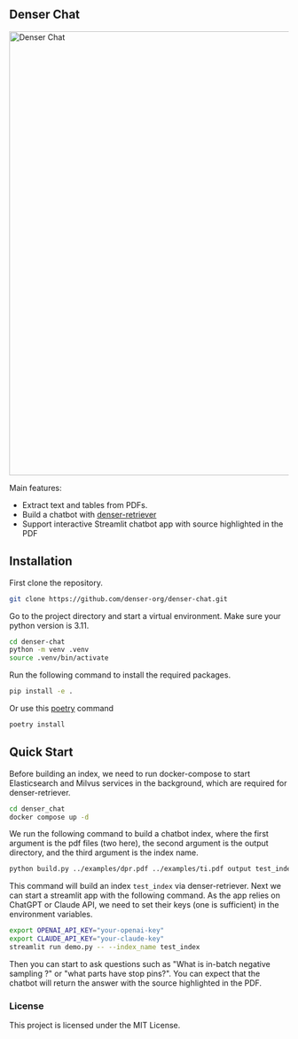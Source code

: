 ## Denser Chat

<img src="demo.gif" width="800" alt="Denser Chat">

Main features:

* Extract text and tables from PDFs.
* Build a chatbot with [denser-retriever](https://github.com/denser-org/denser-retriever)
* Support interactive Streamlit chatbot app with source highlighted in the PDF

## Installation

First clone the repository.

```bash
git clone https://github.com/denser-org/denser-chat.git
```

Go to the project directory and start a virtual environment. Make sure your python version is 3.11.

```bash
cd denser-chat
python -m venv .venv
source .venv/bin/activate
```

Run the following command to install the required packages.

```bash
pip install -e .
```

Or use this [poetry](https://python-poetry.org/docs/) command

```bash
poetry install
```

## Quick Start

Before building an index, we need to run docker-compose to start Elasticsearch and Milvus services in the background,
which are required for denser-retriever.

```bash
cd denser_chat
docker compose up -d
```

We run the following command to build a chatbot index, where the first argument is the pdf files (two here), the second
argument is the output directory, and the third argument is the index name.

```bash
python build.py ../examples/dpr.pdf ../examples/ti.pdf output test_index
```

This command will build an index `test_index` via denser-retriever. Next we can start a streamlit app with the following
command. As the app relies on ChatGPT or Claude API, we need to set their keys (one is sufficient) in the environment variables.

```bash
export OPENAI_API_KEY="your-openai-key"
export CLAUDE_API_KEY="your-claude-key"
streamlit run demo.py -- --index_name test_index
```

Then you can start to ask questions such as "What is in-batch negative sampling ?" or "what parts have stop pins?". You can expect that the chatbot will return the answer with the source highlighted in the PDF.

### License

This project is licensed under the MIT License.